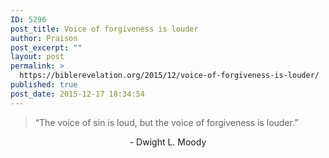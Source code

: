 ```yaml
---
ID: 5296
post_title: Voice of forgiveness is louder
author: Praison
post_excerpt: ""
layout: post
permalink: >
  https://biblerevelation.org/2015/12/voice-of-forgiveness-is-louder/
published: true
post_date: 2015-12-17 18:34:54
---
```

<blockquote>“The voice of sin is loud, but the voice of forgiveness is louder.”</blockquote>
<p style="text-align: center;">- Dwight L. Moody</p>